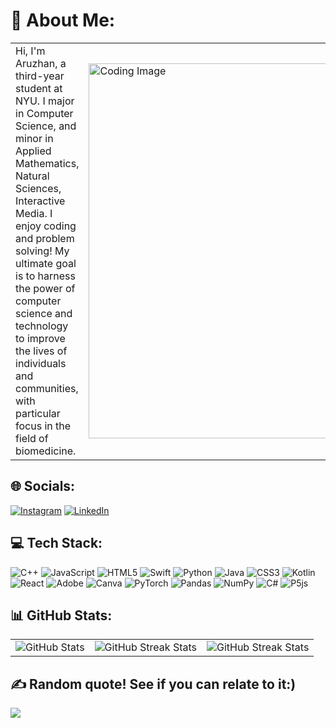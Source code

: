 # 💫 About Me:

<table>
  <tr>
    <td>
      Hi, I'm Aruzhan, a third-year student at NYU. I major in Computer Science, and minor in Applied Mathematics, Natural Sciences, Interactive Media. I enjoy coding and problem solving! My ultimate goal is to harness the power of computer science and technology to improve the lives of individuals and communities, with particular focus in the field of biomedicine.
    </td>
    <td>
      <img src="https://camo.githubusercontent.com/b70081ec9c6d16a35bf18610619030bfc810cda3118051cf75ace93700e233c1/68747470733a2f2f63646e2e6472696262626c652e636f6d2f75736572732f313336343032392f73637265656e73686f74732f31363039333236382f6d656469612f36386538326137666234393034363134613930363664366235343063313462322e676966" alt="Coding Image" width="600">
    </td>
  </tr>
</table>


## 🌐 Socials:
[![Instagram](https://img.shields.io/badge/Instagram-%23E4405F.svg?logo=Instagram&logoColor=white)](https://instagram.com/aru_bolatova) [![LinkedIn](https://img.shields.io/badge/LinkedIn-%230077B5.svg?logo=linkedin&logoColor=white)](https://linkedin.com/in/aruzhan-bolatova/) 

## 💻 Tech Stack:
![C++](https://img.shields.io/badge/c++-%2300599C.svg?style=for-the-badge&logo=c%2B%2B&logoColor=white) ![JavaScript](https://img.shields.io/badge/javascript-%23323330.svg?style=for-the-badge&logo=javascript&logoColor=%23F7DF1E) ![HTML5](https://img.shields.io/badge/html5-%23E34F26.svg?style=for-the-badge&logo=html5&logoColor=white) ![Swift](https://img.shields.io/badge/swift-F54A2A?style=for-the-badge&logo=swift&logoColor=white) ![Python](https://img.shields.io/badge/python-3670A0?style=for-the-badge&logo=python&logoColor=ffdd54) ![Java](https://img.shields.io/badge/java-%23ED8B00.svg?style=for-the-badge&logo=openjdk&logoColor=white) ![CSS3](https://img.shields.io/badge/css3-%231572B6.svg?style=for-the-badge&logo=css3&logoColor=white) ![Kotlin](https://img.shields.io/badge/kotlin-%237F52FF.svg?style=for-the-badge&logo=kotlin&logoColor=white) ![React](https://img.shields.io/badge/react-%2320232a.svg?style=for-the-badge&logo=react&logoColor=%2361DAFB) ![Adobe](https://img.shields.io/badge/adobe-%23FF0000.svg?style=for-the-badge&logo=adobe&logoColor=white) ![Canva](https://img.shields.io/badge/Canva-%2300C4CC.svg?style=for-the-badge&logo=Canva&logoColor=white) ![PyTorch](https://img.shields.io/badge/PyTorch-%23EE4C2C.svg?style=for-the-badge&logo=PyTorch&logoColor=white) ![Pandas](https://img.shields.io/badge/pandas-%23150458.svg?style=for-the-badge&logo=pandas&logoColor=white) ![NumPy](https://img.shields.io/badge/numpy-%23013243.svg?style=for-the-badge&logo=numpy&logoColor=white) ![C#](https://img.shields.io/badge/c%23-%23239120.svg?style=for-the-badge&logo=csharp&logoColor=white) ![P5js](https://img.shields.io/badge/p5.js-ED225D?style=for-the-badge&logo=p5.js&logoColor=FFFFFF)
## 📊 GitHub Stats:
<table>
  <tr>
    <td>
      <img src="https://github-readme-stats.vercel.app/api?username=aruzhan-bolatova&theme=dark&hide_border=false&include_all_commits=true&count_private=false" alt="GitHub Stats">
    </td>
    <td>
      <img src="https://github-readme-streak-stats.herokuapp.com/?user=aruzhan-bolatova&theme=dark&hide_border=false" alt="GitHub Streak Stats">
    </td>
    <td>
      <img src="https://github-readme-stats.vercel.app/api/top-langs/?username=aruzhan-bolatova&theme=dark&hide_border=false&include_all_commits=true&count_private=false&layout=compact" alt="GitHub Streak Stats">
    </td>
  </tr>
</table>

## ✍️ Random quote! See if you can relate to it:)
![](https://quotes-github-readme.vercel.app/api?type=horizontal&theme=tokyonight)
